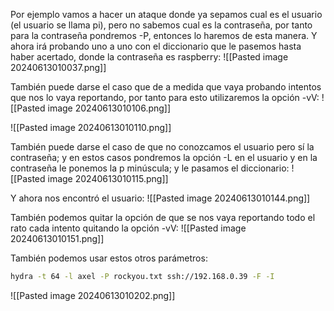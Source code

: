 Por ejemplo vamos a hacer un ataque donde ya sepamos cual es el usuario (el usuario
se llama pi), pero no sabemos cual es la contraseña, por tanto para la contraseña
pondremos -P, entonces lo haremos de esta manera. Y ahora irá probando uno a uno
con el diccionario que le pasemos hasta haber acertado, donde la contraseña es
raspberry:
![[Pasted image 20240613010037.png]]

También puede darse el caso que de a medida que vaya probando intentos que nos lo vaya reportando, por tanto para esto utilizaremos la opción -vV:
![[Pasted image 20240613010106.png]]

![[Pasted image 20240613010110.png]]

También puede darse el caso de que no conozcamos el usuario pero sí la contraseña; y en estos casos pondremos la opción -L en el usuario y en la contraseña le ponemos la p minúscula; y le pasamos el diccionario:
![[Pasted image 20240613010115.png]]

Y ahora nos encontró el usuario:
![[Pasted image 20240613010144.png]]

También podemos quitar la opción de que se nos vaya reportando todo el rato cada intento quitando la opción -vV:
![[Pasted image 20240613010151.png]]

También podemos usar estos otros parámetros:
```bash
hydra -t 64 -l axel -P rockyou.txt ssh://192.168.0.39 -F -I
```

![[Pasted image 20240613010202.png]]
